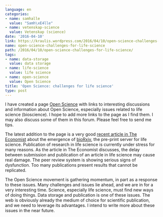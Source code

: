 ```yaml
---
language: en
categories:
- name: samhalle
  value: "Samh\xE4lle"
- name: vetenskap-science
  value: Vetenskap (science)
date: '2016-04-10'
link: https://kraulis.wordpress.com/2016/04/10/open-science-challenges-for-life-science/
name: open-science-challenges-for-life-science
path: /2016/04/10/open-science-challenges-for-life-science/
tags:
- name: data-storage
  value: data storage
- name: life-science
  value: life science
- name: open-science
  value: Open Science
title: 'Open Science: challenges for life science'
type: post
---
```

I have created a page [Open Science](/posts/) with links to interesting discussions and information about Open Science, especially issues related to life science (bioscience). I hope to add more links to the page as I find them. I may also discuss some of them in this forum. Please feel free to send me tips.

The latest addition to the page is a very good [recent article in The Economist](http://www.economist.com/news/science-and-technology/21694990-old-fashioned-ways-reporting-new-discoveries-are-holding-back-medical-research) about the emergence of [bioRxiv](http://biorxiv.org/), the pre-print server for life science. Publication of research in life science is currently under stress for many reasons. As the article in The Economist discusses, the delay between submission and publication of an article in life science may cause real damage. The peer review system is showing serious signs of dysfunction. Too many publications present results that cannot be replicated.

The Open Science movement is gathering momentum, in part as a response to these issues. Many challenges and issues lie ahead, and we are in for a very interesting time. Science, especially life science, must find new ways of doing things. Data storage and publication is one of these issues. The web is obviously already the medium of choice for scientific publication, and we need to leverage its advantages. I intend to write more about these issues in the near future.

